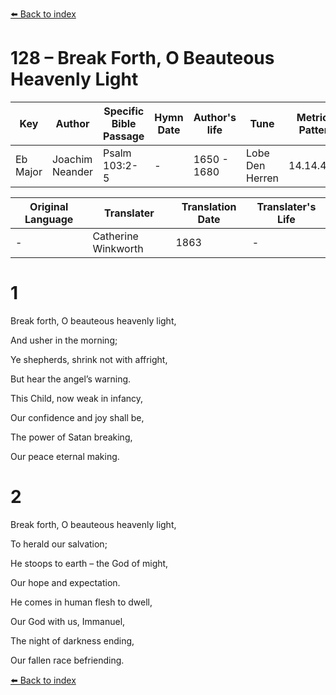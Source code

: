 [⬅️ Back to index](../README.md)

# 128 – Break Forth, O Beauteous Heavenly Light

Key | Author   | Specific Bible Passage     |Hymn Date |Author's life |Tune |Metrical Pattern   |Composer/Source                                                                                        
-- | --------- | ---------------------------|----------|--------------|-----|-------------------|-------------   
Eb Major  | Joachim Neander      | Psalm 103:2-5 | -  | 1650 - 1680 | Lobe Den Herren | 14.14.4.7.8 | Chorale Book for England, 1863 

Original Language | Translater | Translation Date   | Translater's Life     
----------------- | --------- | --------------------|-------------   
\-  | Catherine Winkworth      | 1863 | -  | 1827 - 1878 



# 1

Break forth, O beauteous heavenly light,

And usher in the morning;

Ye shepherds, shrink not with affright,

But hear the angel’s warning.

This Child, now weak in infancy,

Our confidence and joy shall be,

The power of Satan breaking,

Our peace eternal making.



# 2

Break forth, O beauteous heavenly light,

To herald our salvation;

He stoops to earth – the God of might,

Our hope and expectation.

He comes in human flesh to dwell,

Our God with us, Immanuel,

The night of darkness ending,

Our fallen race befriending.

[⬅️ Back to index](../README.md)
